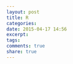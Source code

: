 ```yaml
---
layout: post
title: R
categories: 
date: 2015-04-17 14:56
excerpt: 
tags: 
comments: true 
share: true 
---
```



